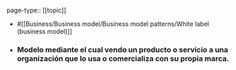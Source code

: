 page-type:: [[topic]]

- #[[Business/Business model/Business model patterns/White label (business model)]]

- ### Modelo mediante el cual vendo un producto o servicio a una organización que lo usa o comercializa con su propia marca.



